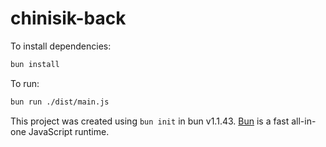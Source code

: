 # chinisik-back

To install dependencies:

```bash
bun install
```

To run:

```bash
bun run ./dist/main.js
```

This project was created using `bun init` in bun v1.1.43. [Bun](https://bun.sh) is a fast all-in-one JavaScript runtime.
